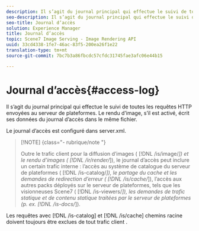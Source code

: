 ```yaml
---
description: Il s’agit du journal principal qui effectue le suivi de toutes les requêtes HTTP envoyées au serveur de plateformes. Le rendu d’image, s’il est activé, écrit ses données du journal d’accès dans le même fichier.
seo-description: Il s’agit du journal principal qui effectue le suivi de toutes les requêtes HTTP envoyées au serveur de plateformes. Le rendu d’image, s’il est activé, écrit ses données du journal d’accès dans le même fichier.
seo-title: Journal d’accès
solution: Experience Manager
title: Journal d’accès
topic: Scene7 Image Serving - Image Rendering API
uuid: 33cd4338-1fe7-46ac-83f5-200ea26f1e22
translation-type: tm+mt
source-git-commit: 7bc7b3a86fbcdc57cfdc31745fae3afc06e44b15

---
```



# Journal d’accès{#access-log}

Il s’agit du journal principal qui effectue le suivi de toutes les requêtes HTTP envoyées au serveur de plateformes. Le rendu d’image, s’il est activé, écrit ses données du journal d’accès dans le même fichier.

Le journal d’accès est configuré dans server.xml.

>[!NOTE] {class=&quot;- rubrique/note &quot;}
>
>Outre le trafic client pour la diffusion d’images ( [!DNL /is/image/*]) et le rendu d’images ( [!DNL /ir/render/*]), le journal d’accès peut inclure un certain trafic interne : l’accès au système de catalogue du serveur de plateformes ( [!DNL /is-catalog/*]), le partage du cache et les demandes de redirection d’erreur ( [!DNL /is/cache/*]), l’accès aux autres packs déployés sur le serveur de plateformes, tels que les visionneuses Scene7 ( [!DNL /is-viewers/*]), les demandes de trafic statique et de contenu statique traitées par le serveur de plateformes (p. ex. [!DNL /is-docs/*]).

Les requêtes avec [!DNL /is-catalog] et [!DNL /is/cache] chemins racine doivent toujours être exclues de tout trafic client  .
